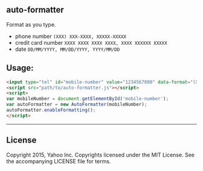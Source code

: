 auto-formatter
---

Format as you type.

* phone number ```(XXX) XXX-XXXX, XXXXX-XXXXX```
* credit card number ```XXXX XXXX XXXX XXXX, XXXX XXXXXX XXXXX```
* date ```DD/MM/YYYY, MM/DD/YYYY, YYYY/MM/DD```

## Usage:

```html
<input type="tel" id="mobile-number" value="1234567890" data-format="(XXX) XXX-XXXX">
<script src="path/to/auto-formatter.js"></script>
<script>
var mobileNumber = document.getElementById('mobile-number');
var autoFormatter = new AutoFormatter(mobileNumber);
autoFormatter.enableFormatting();
</script>
```

---

## License

Copyright 2015, Yahoo Inc. Copyrights licensed under the MIT License. See the accompanying LICENSE file for terms.
